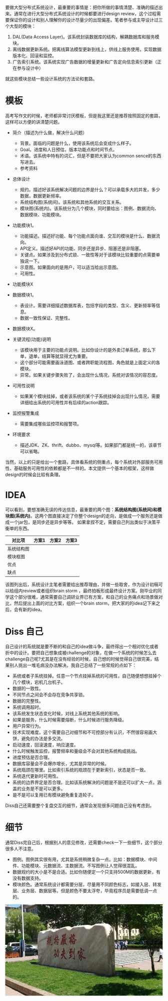 要做大型分布式系统设计，最重要的事情是：把你所做的事情清楚、准确的描述出来。通常在进行大型分布式系统设计的时候都要进行design review，这个过程需要保证你的设计和别人理解你的设计尽量少的出现偏差。笔者参与或主导设计过三个大型的模块：

1. DAL(Data Access Layer)。该系统封装数据库的结构，解耦数据库和服务模块。
2. 离线数据更新系统。把离线算法模型更新到线上，供线上服务使用，实现数据版本化、回滚和监控。
3. 广告索引系统。该系统实现广告数据的增量更新和广告定向信息索引更新（正在参与设计中）

就这些模块总结一些设计系统的方法论和套路。

# 模板

高考写作文的时候，老师都非常讨厌模板，但是我这里还是推荐按照固定的套路，这样可以方便的讲清楚问题。

* 简介（描述为什么做，解决什么问题）

  * 背景。面临的问题是什么，使用该系统后会变成什么样子。
  * Goal。进度和人日预估，版本功能点和时间节点。
  * 术语。该系统中特有的词汇，但是不要把大家认为common sence的东西写进去。
  * 参考资料
* 总体设计

  * 规约。描述好该系统解决问题的边界是什么？可以承载多大的并发，多少数据，数据更新频率。
  * 系统结构图(系统间)。该系统和其他系统的交互关系。
  * 模块图(系统内)。该系统分为几个模块，同时要给出：图例、数据流向、数据模块、功能模块。
* 功能模块1。

  * 功能描述。描述好功能、每个功能点面向谁、交互的模块是什么、数据流向。
  * API定义。描述好API的功能、同步还是异步、阻塞还是非阻塞。
  * 关键点。如果涉及到分布式锁、一致性等对于该模块比较重要的点需要单独说一下。
  * 示意图。如果面向的是用户，可以适当给出示意图。
  * 可用性。
* 功能模块X
* 数据模块1。

  * 表设计。需要详细描述数据库表，包括字段的类型、含义、更新频率等信息。
  * 数据一致性保证、完整性。
* 数据模块X。
* 关键流程(功能)说明
  * 该模块用于主要的功能点说明。比如你设计的是外卖订单系统，那么下单，退单，结算等就显得尤为重要。
  * 这个部分可能需要画泳道图、或者跨职能流程图，角色就是上面定义的各模块。
  * 异常。如果关键步骤失败了，会出现什么情况，系统对该情况的容忍度。


* 可用性说明
  * 如果某个模块挂掉，或者该系统的某个子系统挂掉会出现什么情况，需要详细给出系统的可用性并有后续的action跟踪。


* 监控报警集成
  * 需要集成哪些监控项和报警项。


* 环境要求
  * 描述JDK、ZK、thrift、dubbo、mysql等。如果部门都是统一的，该章节可以省略。




当然，以上的只是给出一个套路，具体看系统的侧重点，每个系统对外部服务可用性、基础服务可用性的依赖都是不一样的。本文提供一个基本的框架，这样做design的时候会比较有条理。

# IDEA

可以看到，要想准确无误的传达信息，最重要的两个图：**系统结构图(系统间)和模块图(系统内)**。这两个图直接决定了你整个design的走向，是做成一个服务还是做成一个jar包，是同步还是异步等等。 如果拿捏不定，需要自己列出类似于决策平衡单的东西。

| 对比项   | 方案1  | 方案2  | 方案3  |
| ----- | ---- | ---- | :--- |
| 系统结构图 |      |      |      |
| 模块框图  |      |      |      |
| 优点    |      |      |      |
| 缺点    |      |      |      |

该图列出后，系统设计主笔者需要给出推荐理由，并做一些取舍，作为设计初稿可以给组内review或者组织brain storm ，最终拍板形成最终设计方案。刚毕业的同学这个部分很难，通常需要自己调研业界已有方案，和自己的业务痛点和场景做对比，然后提出上面的对比方案，组织一个brain storm，把大家的的idea记下来之后，会有新的idea。

# Diss 自己

自己设计的系统就是要不断的和自己的idea做斗争，最终得出一个相对优化或者折中的设计。要把自己想象成被challenge的对象，在做一个系统的时候怎么去challenge自己呢?尤其是在没有经验的时候，自己想的时候觉得自己很完美，结果别人挑出一堆毛病没办法解决。我自己总结了一些常规的点如下：

* 系统或者子系统挂掉。任意一个节点挂掉系统的可用性，自己随便想想挂掉个几个模块，宕机几台机子。
* 数据的一致性。
* 不同节点之间会不会存在竞争共享锁。
* 数据的完整性。
* 系统调用超时。
* 该系统发生状态变化时候，对线上系统其他系统的影响。
* 如果是服务，什么时候需要熔断，什么时候进行服务降级。
* 用户异常行为。
* 技术实现难度。这个需要自己对细节和不可控部分有认识，不然很容易画大饼，避免的办法是多交流。
* 启动速度，回滚速度，响应速度。
* 什么时候触发监控，报警频率和量级会不会对其他系统构成挑战。
* 进度预估是否合理。
* 数据库容量会不会爆炸增长，尤其是异常的时候。
* 系统瓶颈在哪里。比如索引系统的瓶颈在于更新索引，状态是否一致。
* 系统迭代更新时可用性。
* 系统的边界界定是否合理。比如该系统解决的问题是不是还可以扩大一点，涵盖的业务是不是可以更多。
* 是不是可以复用已有模块避免重复造轮子。

Diss自己还需要整个复盘交互的细节，通常会发现很多问题自己没有考虑到。

# 细节

通常Diss完自己后，根据别人的意见修改，还需要check一下一些细节，这个部分很多人不注意。

* 图例。图例其实很有用，尤其是系统稍微复杂一点。比如：数据模块、中间件、功能模块、元数据流、主数据流。不写图例让人觉得很混乱。
* 数据规约的大小是不是合适。比如你随便定一个只支持500M的数据更新，有没有数据支持。
* 模块颜色。通常系统设计都需要分层，尽量用不同颜色标志，如接入层、转发层、业务层、数据层等。但是颜色不要太浮夸，毕竟程序员是需要低调一点的。

![哈工大校训](如何做好的design/HIT.jpg)

